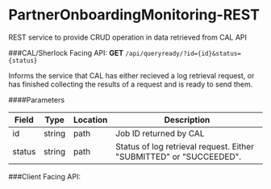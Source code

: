 # PartnerOnboardingMonitoring-REST

REST service to provide CRUD operation in data retrieved from CAL API

###CAL/Sherlock Facing API:
**GET** `/api/queryready/?id={id}&status={status}`

Informs the service that CAL has either recieved a log retrieval request, or has finished collecting the results of a request and is ready to send them.


####Parameters

| Field  | Type   | Location | Description                                                         |
|--------|--------|----------|---------------------------------------------------------------------|
| id     | string | path     | Job ID returned by CAL                                              |
| status | string | path     | Status of log retrieval request. Either "SUBMITTED" or "SUCCEEDED". |


###Client Facing API:

